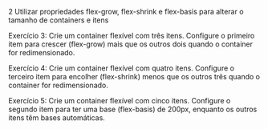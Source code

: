 2 Utilizar propriedades flex-grow, flex-shrink e flex-basis para alterar o tamanho de containers e itens

Exercício 3: Crie um container flexível com três itens. Configure o primeiro item para crescer (flex-grow) mais que os outros dois quando o container for redimensionado.

Exercício 4: Crie um container flexível com quatro itens. Configure o terceiro item para encolher (flex-shrink) menos que os outros três quando o container for redimensionado.

Exercício 5: Crie um container flexível com cinco itens. Configure o segundo item para ter uma base (flex-basis) de 200px, enquanto os outros itens têm bases automáticas.
